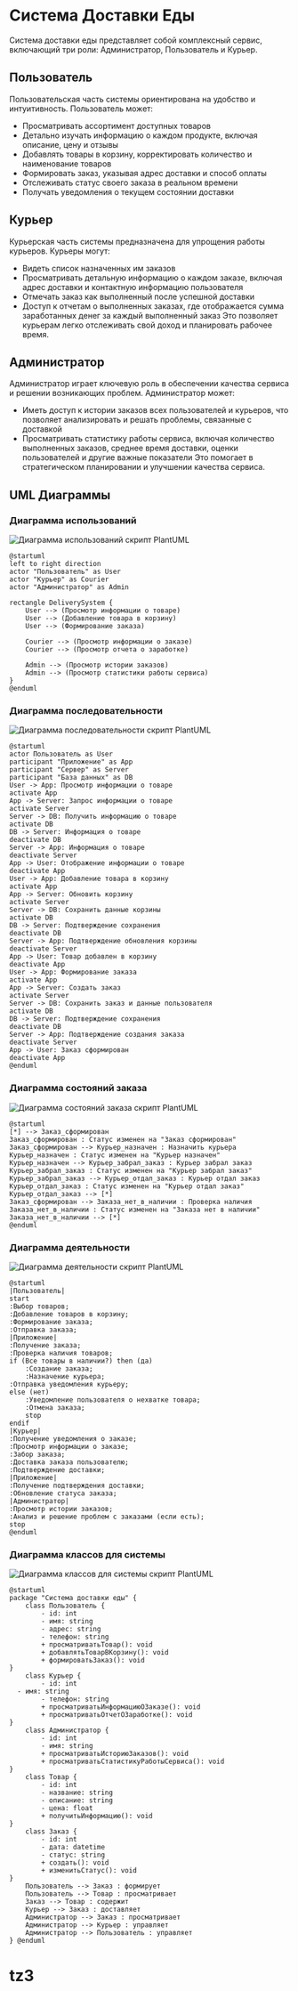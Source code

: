 # Система Доставки Еды

Система доставки еды представляет собой комплексный сервис, включающий три роли: Администратор, Пользователь и Курьер.

## Пользователь

Пользовательская часть системы ориентирована на удобство и интуитивность. Пользователь может:
- Просматривать ассортимент доступных товаров
- Детально изучать информацию о каждом продукте, включая описание, цену и отзывы
- Добавлять товары в корзину, корректировать количество и наименование товаров
- Формировать заказ, указывая адрес доставки и способ оплаты
- Отслеживать статус своего заказа в реальном времени
- Получать уведомления о текущем состоянии доставки

## Курьер

Курьерская часть системы предназначена для упрощения работы курьеров. Курьеры могут:
- Видеть список назначенных им заказов
- Просматривать детальную информацию о каждом заказе, включая адрес доставки и контактную информацию пользователя
- Отмечать заказ как выполненный после успешной доставки
- Доступ к отчетам о выполненных заказах, где отображается сумма заработанных денег за каждый выполненный заказ
Это позволяет курьерам легко отслеживать свой доход и планировать рабочее время.

## Администратор

Администратор играет ключевую роль в обеспечении качества сервиса и решении возникающих проблем. Администратор может:
- Иметь доступ к истории заказов всех пользователей и курьеров, что позволяет анализировать и решать проблемы, связанные с доставкой
- Просматривать статистику работы сервиса, включая количество выполненных заказов, среднее время доставки, оценки пользователей и другие важные показатели
Это помогает в стратегическом планировании и улучшении качества сервиса.

## UML Диаграммы
### Диаграмма использований
![Диаграмма использований](UML/1.jpg)
скрипт PlantUML
```plantuml
@startuml
left to right direction
actor "Пользователь" as User
actor "Курьер" as Courier
actor "Администратор" as Admin

rectangle DeliverySystem {
    User --> (Просмотр информации о товаре)
    User --> (Добавление товара в корзину)
    User --> (Формирование заказа)

    Courier --> (Просмотр информации о заказе)
    Courier --> (Просмотр отчета о заработке)

    Admin --> (Просмотр истории заказов)
    Admin --> (Просмотр статистики работы сервиса)
}
@enduml
```

### Диаграмма последовательности
![Диаграмма последовательности](UML/2.jpg)
скрипт PlantUML
```plantuml
@startuml
actor Пользователь as User
participant "Приложение" as App
participant "Сервер" as Server
participant "База данных" as DB
User -> App: Просмотр информации о товаре
activate App
App -> Server: Запрос информации о товаре
activate Server
Server -> DB: Получить информацию о товаре
activate DB
DB -> Server: Информация о товаре
deactivate DB
Server -> App: Информация о товаре
deactivate Server
App -> User: Отображение информации о товаре
deactivate App
User -> App: Добавление товара в корзину
activate App
App -> Server: Обновить корзину
activate Server
Server -> DB: Сохранить данные корзины
activate DB
DB -> Server: Подтверждение сохранения
deactivate DB
Server -> App: Подтверждение обновления корзины
deactivate Server
App -> User: Товар добавлен в корзину
deactivate App
User -> App: Формирование заказа
activate App
App -> Server: Создать заказ
activate Server
Server -> DB: Сохранить заказ и данные пользователя
activate DB
DB -> Server: Подтверждение сохранения
deactivate DB
Server -> App: Подтверждение создания заказа
deactivate Server
App -> User: Заказ сформирован
deactivate App
@enduml
```

### Диаграмма состояний заказа
![Диаграмма состояний заказа](UML/3.jpg)
скрипт PlantUML
```plantuml
@startuml
[*] --> Заказ_сформирован
Заказ_сформирован : Статус изменен на "Заказ сформирован"
Заказ_сформирован --> Курьер_назначен : Назначить курьера
Курьер_назначен : Статус изменен на "Курьер назначен"
Курьер_назначен --> Курьер_забрал_заказ : Курьер забрал заказ
Курьер_забрал_заказ : Статус изменен на "Курьер забрал заказ"
Курьер_забрал_заказ --> Курьер_отдал_заказ : Курьер отдал заказ
Курьер_отдал_заказ : Статус изменен на "Курьер отдал заказ"
Курьер_отдал_заказ --> [*]
Заказ_сформирован --> Заказа_нет_в_наличии : Проверка наличия
Заказа_нет_в_наличии : Статус изменен на "Заказа нет в наличии"
Заказа_нет_в_наличии --> [*]
@enduml
```

### Диаграмма деятельности
![Диаграмма деятельности](UML/4.png)
скрипт PlantUML
```plantuml
@startuml
|Пользователь|
start
:Выбор товаров;
:Добавление товаров в корзину;
:Формирование заказа;
:Отправка заказа;
|Приложение|
:Получение заказа;
:Проверка наличия товаров;
if (Все товары в наличии?) then (да)
    :Создание заказа;
    :Назначение курьера;
:Отправка уведомления курьеру;
else (нет)
    :Уведомление пользователя о нехватке товара;
    :Отмена заказа;
    stop
endif
|Курьер|
:Получение уведомления о заказе;
:Просмотр информации о заказе;
:Забор заказа;
:Доставка заказа пользователю;
:Подтверждение доставки;
|Приложение|
:Получение подтверждения доставки;
:Обновление статуса заказа;
|Администратор|
:Просмотр истории заказов;
:Анализ и решение проблем с заказами (если есть);
stop
@enduml
```

### Диаграмма классов для системы
![Диаграмма классов для системы](UML/5.jpg)
скрипт PlantUML
```plantuml
@startuml
package "Система доставки еды" {
    class Пользователь {
        - id: int
        - имя: string
        - адрес: string
        - телефон: string
        + просматриватьТовар(): void
        + добавлятьТоварВКорзину(): void
        + формироватьЗаказ(): void
}
    class Курьер {
        - id: int
  - имя: string
        - телефон: string
        + просматриватьИнформациюОЗаказе(): void
        + просматриватьОтчетОЗаработке(): void
}
    class Администратор {
        - id: int
        - имя: string
        + просматриватьИсториюЗаказов(): void
        + просматриватьСтатистикуРаботыСервиса(): void
}
    class Товар {
        - id: int
        - название: string
        - описание: string
        - цена: float
        + получитьИнформацию(): void
}
    class Заказ {
        - id: int
        - дата: datetime
        - статус: string
        + создать(): void
        + изменитьСтатус(): void
}
    Пользователь --> Заказ : формирует
    Пользователь --> Товар : просматривает
    Заказ --> Товар : содержит
    Курьер --> Заказ : доставляет
    Администратор --> Заказ : просматривает
    Администратор --> Курьер : управляет
    Администратор --> Пользователь : управляет
} @enduml
```
# tz3
